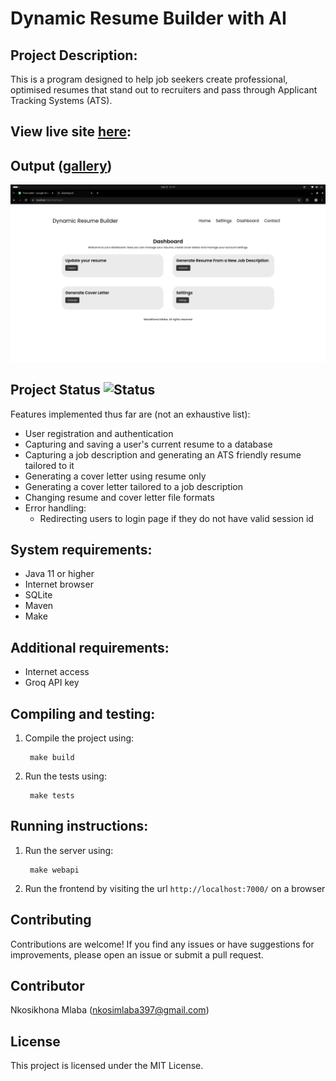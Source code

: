 # Dynamic Resume Builder with AI

## Project Description:
This is a program designed to help job seekers create professional, optimised resumes that stand out to recruiters and pass through Applicant Tracking Systems (ATS).

## View live site [here](https://dynamic-resume-builder-with-ai.onrender.com/):

## Output ([gallery](program-output/Gallery.md))
![Demo](program-output/4.png)

## Project Status ![Status](https://img.shields.io/badge/status-completed-brightgreen)

Features implemented thus far are (not an exhaustive list):
- User registration and authentication
- Capturing and saving a user's current resume to a database
- Capturing a job description and generating an ATS friendly resume tailored to it
- Generating a cover letter using resume only
- Generating a cover letter tailored to a job description
- Changing resume and cover letter file formats
- Error handling:
    - Redirecting users to login page if they do not have valid session id

## System requirements:
- Java 11 or higher
- Internet browser
- SQLite
- Maven
- Make

## Additional requirements:
- Internet access
- Groq API key

## Compiling and testing:
1. Compile the project using: 
        
        make build
3. Run the tests using:
        
        make tests

## Running instructions:
1. Run the server using:
        
        make webapi
2. Run the frontend by visiting the url `http://localhost:7000/` on a browser

## Contributing

Contributions are welcome! If you find any issues or have suggestions for improvements, please open an issue or submit a pull request.

## Contributor

Nkosikhona Mlaba (nkosimlaba397@gmail.com)

## License

This project is licensed under the MIT License.
